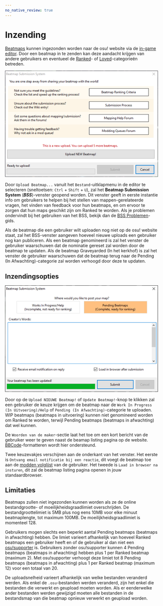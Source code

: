 ```yaml
---
no_native_review: true
---
```


# Inzending

[Beatmaps](/wiki/Beatmap) kunnen ingezonden worden naar de osu! website via de  [in-game editor](/wiki/Client/Beatmap_editor). Door een beatmap in te zenden kan deze aandacht krijgen van andere gebruikers en eventueel de [Ranked](/wiki/Beatmap/Category#ranked)- of [Loved](/wiki/Beatmap/Category#loved)-categorieën betreden.

![](img/bss_warning.png "Beatmap Submission System scherm")

Door `Upload Beatmap...` vanuit het `Bestand`-uitklapmenu in de editor te selecteren (sneltoetsen: `Ctrl` + `Shift` + `U`), zal het **Beatmap Submission System** (***BSS***)-venster geopend worden. Dit venster geeft in eerste instantie info om gebruikers te helpen bij het stellen van mappen-gerelateerde vragen, het vinden van feedback voor hun beatmaps, en om ervoor te zorgen dat hun maps geschikt zijn om Ranked te worden. Als je problemen ondervindt bij het gebruiken van het BSS, bekijk dan de [BSS Problemen](/wiki/Guides/BSS_Issues)-gids.

Als de beatmap die een gebruiker wilt uploaden nog niet op de osu! website staat, zal het BSS-venster aangeven hoeveel nieuwe uploads een gebruiker nog kan publiceren. Als een beatmap genomineerd is zal het venster de gebruiker waarschuwen dat de nominatie gereset zal worden door de beatmap te updaten. Als de beatmap Graveyarded (In het kerkhof) is zal het venster de gebruiker waarschuwen dat de beatmap terug naar de Pending (In Afwachting)-categorie zal worden verhoogd door deze te updaten.

## Inzendingsopties

![](img/bss_submitting.png "Beatmap Submission System uploadscherm")

Door op de `Upload NIEUWE Beatmap!` of `Update Beatmap!`-knop te klikken zal een gebruiker de keuze krijgen om de beatmap naar de `Work In Progress (In Uitvoering)/Help` of `Pending (In Afwachting)`-categorie te uploaden. WIP beatmaps (beatmaps in uitvoering) kunnen niet genomineerd worden om Ranked te worden, terwijl Pending beatmaps (beatmaps in afwachting) dat wel kunnen.

De `Woorden van de maker`-sectie laat het toe om een kort bericht van de gebruiker weer te geven naast de beamap listing pagina op de website. [BBCode](/wiki/BBCode)-formatteren wordt hier ondersteund.

Twee keuzevakjes verschijnen aan de onderkant van het venster. Het eerste is `Ontvang email notificatie bij een reactie`, dit voegt de beatmap toe aan de [modden volglijst](https://osu.ppy.sh/beatmapsets/watches) van de gebruiker. Het tweede is `Laad in browser na insturen`, dit zal de beatmap listing pagina openen in jouw standaardbrowser.

## Limitaties

Beatmaps zullen niet ingezonden kunnen worden als ze de online bestandgrootte- of moeilijkheidsgraadlimiet overschrijden. De bestandgroottelimiet is 5MB plus nog eens 10MB voor elke minuut beatmaplengte, tot maximum 100MB. De moeilijkheidsgraadlimiet is momenteel 128.

Gebruikers mogen slechts een beperkt aantal Pending beatmaps (beatmaps in afwachting) hebben. De limiet varieert afhankelijk van hoeveel Ranked beatmaps een gebruiker heeft en of de gebruiker al dan niet een [osu!supporter](/wiki/osu!supporter) is. Gebruikers zonder osu!supporter kunnen 4 Pending beatmaps (beatmaps in afwachting) hebben plus 1 per Ranked beatmap (maximum 2). Met osu!supporter verhoogt deze limiet tot 8 Pending beatmaps (beatmaps in afwachting) plus 1 per Ranked beatmap (maximum 12) voor een totaal van 20.

De uploadsnelheid varieert afhankelijk van welke bestanden veranderd werden. Als enkel de `.osu`-bestanden werden veranderd, zijn het enkel die bestanden die verwerkt en geupload moeten worden. Als er eenderwelke ander bestanden werden gewijzigd moeten alle bestanden in de bestandsmap van die beatmap opnieuw verwerkt en geupload worden.
